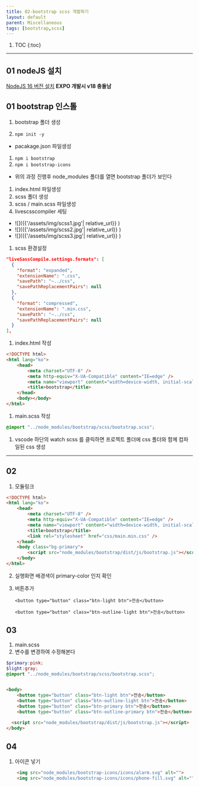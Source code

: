 ```yaml
---
title: 02-bootstrap scss 개발하기
layout: default
parent: Miscellaneous
tags: [bootstrap,scss]
---
```


1. TOC
   {:toc}
---

## 01 nodeJS 설치
[NodeJS 16 버전 설치](https://nodejs.org/dist/latest-v16.x/)
  **EXPO 개발시 v18 충돌남**

## 01 bootstrap 인스톨

1. bootstrap 폴더 생성

1. `npm init -y`

- pacakage.json 파일생성

1. `npm i bootstrap`
1. `npm i bootstrap-icons`

- 위의 과정 진행후 node_modules 폴더를 열면 bootstrap 폴더가 보인다

1. index.html 파일생성
1. scss 폴더 생성
1. scss / main.scss 파일생성
1. livescsscompiler 세팅

- ![]({{'/assets/img/scss1.jpg'| relative_url}} )
- ![]({{'/assets/img/scss2.jpg'| relative_url}} )
- ![]({{'/assets/img/scss3.jpg'| relative_url}} )

1. scss 환경설정

```json
"liveSassCompile.settings.formats": [
  {
    "format": "expanded",
    "extensionName": ".css",
    "savePath": "~../css",
    "savePathReplacementPairs": null
  },
  {
    "format": "compressed",
    "extensionName": ".min.css",
    "savePath": "~../css",
    "savePathReplacementPairs": null
  }
],
```

1. index.html 작성

```html
<!DOCTYPE html>
<html lang="ko">
	<head>
		<meta charset="UTF-8" />
		<meta http-equiv="X-UA-Compatible" content="IE=edge" />
		<meta name="viewport" content="width=device-width, initial-scale=1.0" />
		<title>bootstrap</title>
	</head>
	<body></body>
</html>
```

1. main.scss 작성

```scss
@import "../node_modules/bootstrap/scss/bootstrap.scss";
```

1. vscode 하단의 watch scss 를 클릭하면 프로젝트 폴더에 css 폴더와 함께 컴파일된 css 생성

---

## 02

1. 모듈링크

```html
<!DOCTYPE html>
<html lang="ko">
	<head>
		<meta charset="UTF-8" />
		<meta http-equiv="X-UA-Compatible" content="IE=edge" />
		<meta name="viewport" content="width=device-width, initial-scale=1.0" />
		<title>bootstrap</title>
		<link rel="stylesheet" href="css/main.min.css" />
	</head>
	<body class="bg-primary">
		<script src="node_modules/bootstrap/dist/js/bootstrap.js"></script>
	</body>
</html>
```

2. 실행화면 배경색이 primary-color 인지 확인

3. 버튼추가

   `<button type="button" class="btn-light btn">전송</button>`

   `<button type="button" class="btn-outline-light btn">전송</button>`


## 03

1. main.scss
1. 변수를 변경하여 수정해본다

```scss
$primary:pink;
$light:gray;
@import "../node_modules/bootstrap/scss/bootstrap.scss";

```

```html

<body>
    <button type="button" class="btn-light btn">전송</button>
    <button type="button" class="btn-outline-light btn">전송</button>
    <button type="button" class="btn-primary btn">전송</button>
    <button type="button" class="btn-outline-primary btn">전송</button>

  <script src="node_modules/bootstrap/dist/js/bootstrap.js"></script>
</body>


```

## 04

1. 아이콘 넣기

```html
    <img src="node_modules/bootstrap-icons/icons/alarm.svg" alt="">
    <img src="node_modules/bootstrap-icons/icons/phone-fill.svg" alt="">
```
